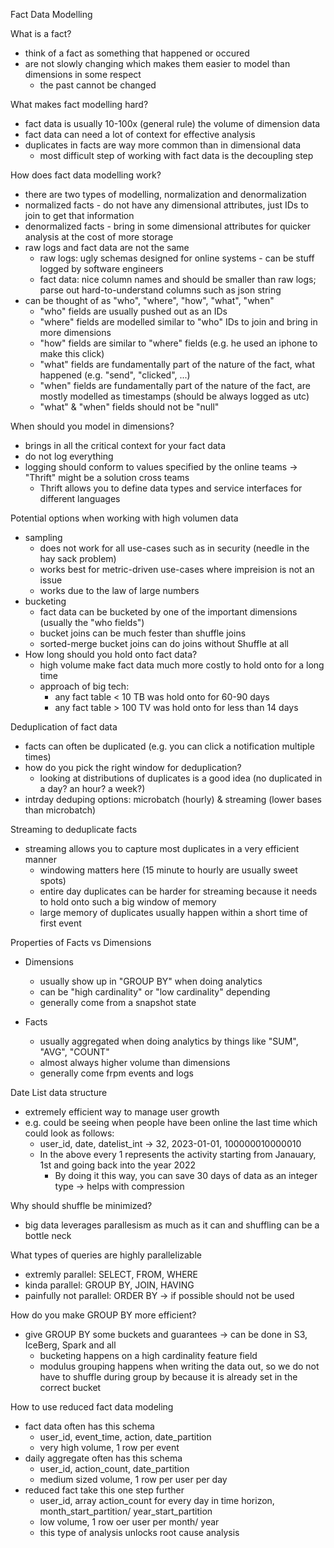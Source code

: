 Fact Data Modelling

What is a fact?
- think of a fact as something that happened or occured
- are not slowly changing which makes them easier to model than dimensions in some respect
  - the past cannot be changed

What makes fact modelling hard?
- fact data is usually 10-100x (general rule) the volume of dimension data
- fact data can need a lot of context for effective analysis
- duplicates in facts are way more common than in dimensional data 
  - most difficult step of working with fact data is the decoupling step

How does fact data modelling work?
- there are two types of modelling, normalization and denormalization
- normalized facts - do not have any dimensional attributes, just IDs to join to get that information
- denormalized facts - bring in some dimensional attributes for quicker analysis at the cost of more storage
- raw logs and fact data are not the same
  - raw logs: ugly schemas designed for online systems - can be stuff logged by software engineers
  - fact data: nice column names and should be smaller than raw logs; parse out hard-to-understand 
  columns such as json string
- can be thought of as "who", "where", "how", "what", "when"
  - "who" fields are usually pushed out as an IDs
  - "where" fields are modelled similar to "who" IDs to join and bring in more dimensions
  - "how" fields are similar to "where" fields (e.g. he used an iphone to make this click)
  - "what" fields are fundamentally part of the nature of the fact, what happened (e.g. "send", "clicked", ...)
  - "when" fields are fundamentally part of the nature of the fact, are mostly modelled as timestamps (should
  be always logged as utc)
  - "what" & "when" fields should not be "null"

When should you model in dimensions?
- brings in all the critical context for your fact data
- do not log everything
- logging should conform to values specified by the online teams -> "Thrift" might be a solution cross teams
  - Thrift allows you to define data types and service interfaces for different languages

Potential options when working with high volumen data
- sampling
  - does not work for all use-cases such as in security (needle in the hay sack problem)
  - works best for metric-driven use-cases where impreision is not an issue
  - works due to the law of large numbers
- bucketing
  - fact data can be bucketed by one of the important dimensions (usually the "who fields")
  - bucket joins can be much fester than shuffle joins
  - sorted-merge bucket joins can do joins without Shuffle at all
- How long should you hold onto fact data?
  - high volume make fact data much more costly to hold onto for a long time
  - approach of big tech:
    - any fact table < 10 TB was hold onto for 60-90 days
    - any fact table > 100 TV was hold onto for less than 14 days

Deduplication of fact data
- facts can often be duplicated (e.g. you can click a notification multiple times)
- how do you pick the right window for deduplication?
  - looking at distributions of duplicates is a good idea (no duplicated in a day? an hour? a week?)
- intrday deduping options: microbatch (hourly) & streaming (lower bases than microbatch)

Streaming to deduplicate facts
- streaming allows you to capture most duplicates in a very efficient manner
  - windowing matters here (15 minute to hourly are usually sweet spots)
  - entire day duplicates can be harder for streaming because it needs to hold onto such a big window of memory
  - large memory of duplicates usually happen within a short time of first event

Properties of Facts vs Dimensions
- Dimensions
  - usually show up in "GROUP BY" when doing analytics
  - can be "high cardinality" or "low cardinality" depending
  - generally come from a snapshot state

- Facts
  - usually aggregated when doing analytics by things like "SUM", "AVG", "COUNT"
  - almost always higher volume than dimensions
  - generally come frpm events and logs

Date List data structure
- extremely efficient way to manage user growth
- e.g. could be seeing when people have been online the last time which could look as follows:
  - user_id, date, datelist_int -> 32, 2023-01-01, 100000010000010 
  - In the above every 1 represents the activity starting from Janauary, 1st and going back into the year 2022
    - By doing it this way, you can save 30 days of data as an integer type -> helps with compression 

Why should shuffle be minimized?
- big data leverages parallesism as much as it can and shuffling can be a bottle neck 

What types of queries are highly parallelizable
- extremly parallel: SELECT, FROM, WHERE
- kinda parallel: GROUP BY, JOIN, HAVING
- painfully not parallel: ORDER BY -> if possible should not be used

How do you make GROUP BY more efficient?
- give GROUP BY some buckets and guarantees -> can be done in S3, IceBerg, Spark and all
  - bucketing happens on a high cardinality feature field
  - modulus grouping happens when writing the data out, so we do not have to shuffle during group by because it is
  already set in the correct bucket

How to use reduced fact data modeling
- fact data often has this schema 
  - user_id, event_time, action, date_partition
  - very high volume, 1 row per event
- daily aggregate often has this schema
  - user_id, action_count, date_partition
  - medium sized volume, 1 row per user per day
- reduced fact take this one step further
  - user_id, array action_count for every day in time horizon, month_start_partition/ year_start_partition
  - low volume, 1 row oer user per month/ year
  - this type of analysis unlocks root cause analysis